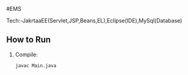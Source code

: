 #EMS

Tech:-JakrtaaEE(Servlet,JSP,Beans,EL),Eclipse(IDE),MySql(Database)

## How to Run

1. Compile:
   ```bash
   javac Main.java
